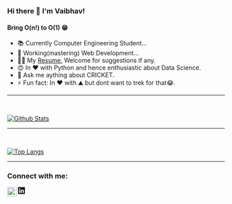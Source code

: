 ### Hi there 👋 I'm Vaibhav!

####    Bring O(n!) to O(1) 😁


- 📚 Currently Computer Engineering Student...
- 🌱 Working(mastering) Web Development...
- 🙋‍♂️ My <a href = "https://drive.google.com/file/d/19AMg3mNA9w6rsOWpiMrpUpzynMaJnL82/view?usp=sharing">Resume.</a> Welcome for suggestions if any.
- 😍 In ❤️ with Python and hence enthusiastic about Data Science.
- 💬 Ask me aything about CRICKET.
- ⚡ Fun fact: In ❤️ with ⛰️ but dont want to trek for that😂.
<hr>
<br />

[![Github Stats](https://github-readme-stats.vercel.app/api?username=vaibhavd21&show_icons=true&theme=dark)](https://github.com/vaibhavd21)

<hr>
<br />

[![Top Langs](https://github-readme-stats.vercel.app/api/top-langs/?username=vaibhavd21&theme=dark)](https://github.com/vaibhavd21)



<hr>



### Connect with me:



[<svg xmlns="http://www.w3.org/2000/svg" width="16" height="16" fill="currentColor" class="bi bi-linkedin" viewBox="0 0 16 16">
  <path d="M0 1.146C0 .513.526 0 1.175 0h13.65C15.474 0 16 .513 16 1.146v13.708c0 .633-.526 1.146-1.175 1.146H1.175C.526 16 0 15.487 0 14.854V1.146zm4.943 12.248V6.169H2.542v7.225h2.401zm-1.2-8.212c.837 0 1.358-.554 1.358-1.248-.015-.709-.52-1.248-1.342-1.248-.822 0-1.359.54-1.359 1.248 0 .694.521 1.248 1.327 1.248h.016zm4.908 8.212V9.359c0-.216.016-.432.08-.586.173-.431.568-.878 1.232-.878.869 0 1.216.662 1.216 1.634v3.865h2.401V9.25c0-2.22-1.184-3.252-2.764-3.252-1.274 0-1.845.7-2.165 1.193v.025h-.016a5.54 5.54 0 0 1 .016-.025V6.169h-2.4c.03.678 0 7.225 0 7.225h2.4z"/>
</svg>][linkedin]
[<img align="left" alt="Vaibhav | Instagram" width="22px" src="https://cdn.jsdelivr.net/npm/simple-icons@v3/icons/instagram.svg" />][instagram]




[instagram]: https://instagram.com/vaibhavdubewar21
[linkedin]: https://www.linkedin.com/in/vaibhavdubewar
